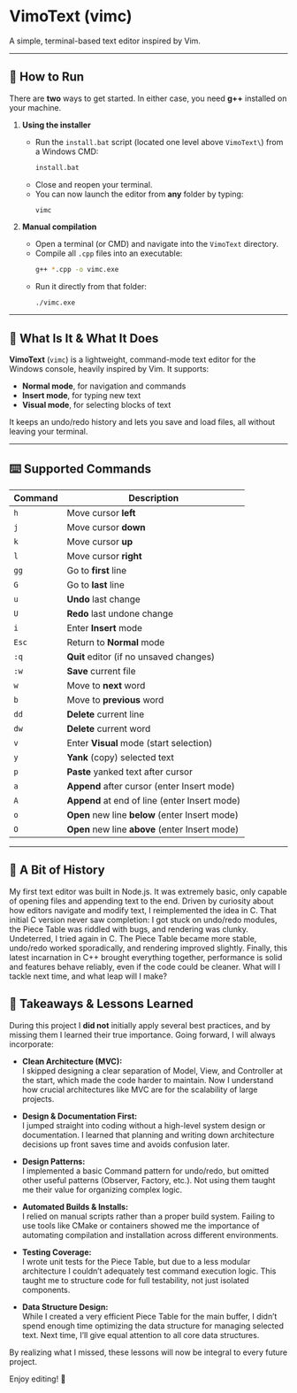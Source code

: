 # VimoText (vimc)

A simple, terminal-based text editor inspired by Vim.

---

## 🚀 How to Run

There are **two** ways to get started. In either case, you need **g++** installed on your machine.

1. **Using the installer**  
   - Run the `install.bat` script (located one level above `VimoText\`) from a Windows CMD:  
     ```bat
     install.bat
     ```  
   - Close and reopen your terminal.  
   - You can now launch the editor from **any** folder by typing:  
     ```
     vimc
     ```

2. **Manual compilation**  
   - Open a terminal (or CMD) and navigate into the `VimoText` directory.  
   - Compile all `.cpp` files into an executable:  
     ```bash
     g++ *.cpp -o vimc.exe
     ```  
   - Run it directly from that folder:  
     ```bash
     ./vimc.exe
     ```

---

## 📖 What Is It & What It Does

**VimoText** (`vimc`) is a lightweight, command-mode text editor for the Windows console, heavily inspired by Vim. It supports:

- **Normal mode**, for navigation and commands  
- **Insert mode**, for typing new text  
- **Visual mode**, for selecting blocks of text  

It keeps an undo/redo history and lets you save and load files, all without leaving your terminal.

---

## ⌨️ Supported Commands

| Command | Description                                       |
|---------|---------------------------------------------------|
| `h`     | Move cursor **left**                              |
| `j`     | Move cursor **down**                              |
| `k`     | Move cursor **up**                                |
| `l`     | Move cursor **right**                             |
| `gg`    | Go to **first** line                              |
| `G`     | Go to **last** line                               |
| `u`     | **Undo** last change                              |
| `U`     | **Redo** last undone change                       |
| `i`     | Enter **Insert** mode                             |
| `Esc`   | Return to **Normal** mode                         |
| `:q`    | **Quit** editor (if no unsaved changes)           |
| `:w`    | **Save** current file                             |
| `w`     | Move to **next** word                             |
| `b`     | Move to **previous** word                         |
| `dd`    | **Delete** current line                           |
| `dw`    | **Delete** current word                           |
| `v`     | Enter **Visual** mode (start selection)           |
| `y`     | **Yank** (copy) selected text                     |
| `p`     | **Paste** yanked text after cursor                |
| `a`     | **Append** after cursor (enter Insert mode)       |
| `A`     | **Append** at end of line (enter Insert mode)     |
| `o`     | **Open** new line **below** (enter Insert mode)   |
| `O`     | **Open** new line **above** (enter Insert mode)   |

---
## 📜 A Bit of History

My first text editor was built in Node.js. It was extremely basic, only capable of opening files and appending text to the end. Driven by curiosity about how editors navigate and modify text, I reimplemented the idea in C. That initial C version never saw completion: I got stuck on undo/redo modules, the Piece Table was riddled with bugs, and rendering was clunky. Undeterred, I tried again in C. The Piece Table became more stable, undo/redo worked sporadically, and rendering improved slightly. Finally, this latest incarnation in C++ brought everything together, performance is solid and features behave reliably, even if the code could be cleaner. What will I tackle next time, and what leap will I make?  

## 🎯 Takeaways & Lessons Learned

During this project I **did not** initially apply several best practices, and by missing them I learned their true importance. Going forward, I will always incorporate:

- **Clean Architecture (MVC):**  
  I skipped designing a clear separation of Model, View, and Controller at the start, which made the code harder to maintain. Now I understand how crucial architectures like MVC are for the scalability of large projects.
  
- **Design & Documentation First:**  
  I jumped straight into coding without a high-level system design or documentation. I learned that planning and writing down architecture decisions up front saves time and avoids confusion later.

- **Design Patterns:**  
  I implemented a basic Command pattern for undo/redo, but omitted other useful patterns (Observer, Factory, etc.). Not using them taught me their value for organizing complex logic.

- **Automated Builds & Installs:**  
  I relied on manual scripts rather than a proper build system. Failing to use tools like CMake or containers showed me the importance of automating compilation and installation across different environments.

- **Testing Coverage:**  
  I wrote unit tests for the Piece Table, but due to a less modular architecture I couldn’t adequately test command execution logic. This taught me to structure code for full testability, not just isolated components.

- **Data Structure Design:**  
  While I created a very efficient Piece Table for the main buffer, I didn’t spend enough time optimizing the data structure for managing selected text. Next time, I’ll give equal attention to all core data structures.


By realizing what I missed, these lessons will now be integral to every future project.

Enjoy editing! 🚀  
